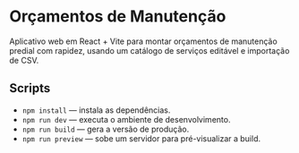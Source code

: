 # Orçamentos de Manutenção

Aplicativo web em React + Vite para montar orçamentos de manutenção predial com rapidez, usando um catálogo de serviços editável e importação de CSV.

## Scripts

- `npm install` — instala as dependências.
- `npm run dev` — executa o ambiente de desenvolvimento.
- `npm run build` — gera a versão de produção.
- `npm run preview` — sobe um servidor para pré-visualizar a build.
